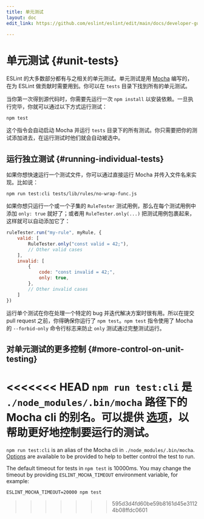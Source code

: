 ```yaml
---
title: 单元测试
layout: doc
edit_link: https://github.com/eslint/eslint/edit/main/docs/developer-guide/unit-tests.md

---
```

<!-- Note: No pull requests accepted for this file. See README.md in the root directory for details. -->

# 单元测试 {#unit-tests}

ESLint 的大多数部分都有与之相关的单元测试。单元测试是用 [Mocha](https://mochajs.org/) 编写的，在为 ESLint 做贡献时需要用到。你可以在 `tests` 目录下找到所有的单元测试。

当你第一次得到源代码时，你需要先运行一次 `npm install` 以安装依赖。一旦执行完毕，你就可以通过以下方式运行测试：

    npm test

这个指令会自动启动 Mocha 并运行 `tests` 目录下的所有测试。你只需要把你的测试添加进去，在运行测试时他们就会自动被选中。

## 运行独立测试 {#running-individual-tests}

如果你想快速运行一个测试文件，你可以通过直接运行 Mocha 并传入文件名来实现。比如说：

    npm run test:cli tests/lib/rules/no-wrap-func.js

如果你想只运行一个或一个子集的 `RuleTester` 测试用例，那么在每个测试用例中添加 `only: true` 就好了；或者用 `RuleTester.only(...)` 把测试用例包裹起来，这样就可以自动添加它了：

```js
ruleTester.run("my-rule", myRule, {
    valid: [
        RuleTester.only("const valid = 42;"),
        // Other valid cases
    ],
    invalid: [
        {
            code: "const invalid = 42;",
            only: true,
        },
        // Other invalid cases
    ]
})
```

运行单个测试在你在处理一个特定的 bug 并迭代解决方案时很有用。所以在提交 pull request 之前，你得确保你运行了 `npm test`。`npm test` 指令使用了 Mocha 的 `--forbid-only` 命令行标志来防止 `only` 测试通过完整测试运行。

## 对单元测试的更多控制 {#more-control-on-unit-testing}

<<<<<<< HEAD
`npm run test:cli` 是 `./node_modules/.bin/mocha` 路径下的 Mocha cli 的别名。可以提供 [选项](https://mochajs.org/#command-line-usage)，以帮助更好地控制要运行的测试。
=======
`npm run test:cli` is an alias of the Mocha cli in `./node_modules/.bin/mocha`. [Options](https://mochajs.org/#command-line-usage) are available to be provided to help to better control the test to run.

The default timeout for tests in `npm test` is 10000ms. You may change the timeout by providing `ESLINT_MOCHA_TIMEOUT` environment variable, for example:

    ESLINT_MOCHA_TIMEOUT=20000 npm test
>>>>>>> 595d3d4fd60be59b8161d45e31124b08ffdc0601
